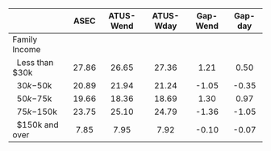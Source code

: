 
|                      |         ASEC |    ATUS-Wend |    ATUS-Wday |     Gap-Wend |      Gap-day |
| -------------------- | :----------: | :----------: | :----------: | :----------: | :----------: |
| Family Income        |              |              |              |              |              |
| &nbsp;&nbsp;Less than $30k |        27.86 |        26.65 |        27.36 |         1.21 |         0.50 |
| &nbsp;&nbsp;$30k-$50k |        20.89 |        21.94 |        21.24 |        -1.05 |        -0.35 |
| &nbsp;&nbsp;$50k-$75k |        19.66 |        18.36 |        18.69 |         1.30 |         0.97 |
| &nbsp;&nbsp;$75k-$150k |        23.75 |        25.10 |        24.79 |        -1.36 |        -1.05 |
| &nbsp;&nbsp;$150k and over |         7.85 |         7.95 |         7.92 |        -0.10 |        -0.07 |

